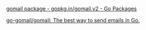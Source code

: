 
[gomail package - gopkg.in/gomail.v2 - Go Packages](https://pkg.go.dev/gopkg.in/gomail.v2)  

[go-gomail/gomail: The best way to send emails in Go.](https://github.com/go-gomail/gomail)  

